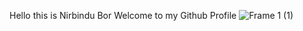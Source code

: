 Hello this is Nirbindu Bor
Welcome to my Github Profile 
![Frame 1 (1)](https://github.com/user-attachments/assets/ea1a98aa-fbf4-44bf-ae4e-703669ff1589)
